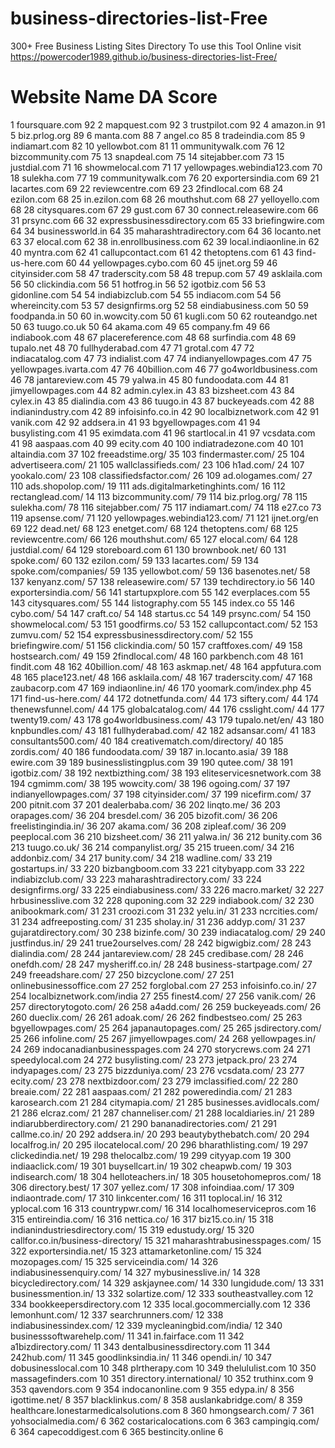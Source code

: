 # business-directories-list-Free
300+ Free Business Listing Sites Directory
To use this Tool Online visit https://powercoder1989.github.io/business-directories-list-Free/

#	Website Name	DA Score
1	foursquare.com	92
2	mapquest.com	92
3	trustpilot.com	92
4	amazon.in	91
5	biz.prlog.org	89
6	manta.com	88
7	angel.co	85
8	tradeindia.com	85
9	indiamart.com	82
10	yellowbot.com	81
11	ommunitywalk.com	76
12	bizcommunity.com	75
13	snapdeal.com	75
14	sitejabber.com	73
15	justdial.com	71
16	showmelocal.com	71
17	yellowpages.webindia123.com	70
18	sulekha.com	77
19	communitywalk.com	76
20	exportersindia.com	69
21	lacartes.com	69
22	reviewcentre.com	69
23	2findlocal.com	68
24	ezilon.com	68
25	in.ezilon.com	68
26	mouthshut.com	68
27	yelloyello.com	68
28	citysquares.com	67
29	gust.com	67
30	connect.releasewire.com	66
31	prsync.com	66
32	expressbusinessdirectory.com	65
33	briefingwire.com	64
34	businessworld.in	64
35	maharashtradirectory.com	64
36	locanto.net	63
37	elocal.com	62
38	in.enrollbusiness.com	62
39	local.indiaonline.in	62
40	myntra.com	62
41	callupcontact.com	61
42	thetoptens.com	61
43	find-us-here.com	60
44	yellowpages.cybo.com	60
45	ijnet.org	59
46	cityinsider.com	58
47	traderscity.com	58
48	trepup.com	57
49	asklaila.com	56
50	clickindia.com	56
51	hotfrog.in	56
52	igotbiz.com	56
53	gidonline.com	54
54	indiabizclub.com	54
55	indiacom.com	54
56	whereincity.com	53
57	designfirms.org	52
58	eindiabusiness.com	50
59	foodpanda.in	50
60	in.wowcity.com	50
61	kugli.com	50
62	routeandgo.net	50
63	tuugo.co.uk	50
64	akama.com	49
65	company.fm	49
66	indiabook.com	48
67	placereference.com	48
68	surfindia.com	48
69	tupalo.net	48
70	fullhyderabad.com	47
71	grotal.com	47
72	indiacatalog.com	47
73	indialist.com	47
74	indianyellowpages.com	47
75	yellowpages.ivarta.com	47
76	40billion.com	46
77	go4worldbusiness.com	46
78	jantareview.com	45
79	yalwa.in	45
80	fundoodata.com	44
81	jimyellowpages.com	44
82	admin.cylex.in	43
83	bizsheet.com	43
84	cylex.in	43
85	dialindia.com	43
86	tuugo.in	43
87	buckeyeads.com	42
88	indianindustry.com	42
89	infoisinfo.co.in	42
90	localbiznetwork.com	42
91	vanik.com	42
92	addsera.in	41
93	bgyellowpages.com	41
94	busylisting.com	41
95	eximdata.com	41
96	startlocal.in	41
97	vcsdata.com	41
98	aaspaas.com	40
99	ecity.com	40
100	indiatradezone.com	40
101	altaindia.com	37
102	freeadstime.org/	35
103	findermaster.com/	25
104	advertiseera.com/	21
105	wallclassifieds.com/	23
106	h1ad.com/	24
107	yookalo.com/	23
108	classifiedsfactor.com/	26
109	ad.ologames.com/	27
110	ads.shopolop.com/	19
111	ads.digitalmarketinghints.com/	16
112	rectanglead.com/	14
113	bizcommunity.com/	79
114	biz.prlog.org/	78
115	sulekha.com/	78
116	sitejabber.com/	75
117	indiamart.com/	74
118	e27.co	73
119	apsense.com/	71
120	yellowpages.webindia123.com/	71
121	ijnet.org/en	69
122	dead.net/	68
123	enetget.com/	68
124	thetoptens.com/	68
125	reviewcentre.com/	66
126	mouthshut.com/	65
127	elocal.com/	64
128	justdial.com/	64
129	storeboard.com	61
130	brownbook.net/	60
131	spoke.com/	60
132	ezilon.com/	59
133	lacartes.com/	59
134	spoke.com/companies/	59
135	yellowbot.com/	59
136	basenotes.net/	58
137	kenyanz.com/	57
138	releasewire.com/	57
139	techdirectory.io	56
140	exportersindia.com/	56
141	startupxplore.com	55
142	everplaces.com	55
143	citysquares.com/	55
144	listography.com	55
145	index.co	55
146	cybo.com/	54
147	craft.co/	54
148	startus.cc	54
149	prsync.com/	54
150	showmelocal.com/	53
151	goodfirms.co/	53
152	callupcontact.com/	52
153	zumvu.com/	52
154	expressbusinessdirectory.com/	52
155	briefingwire.com/	51
156	clickindia.com/	50
157	craftfoxes.com/	49
158	hostsearch.com/	49
159	2findlocal.com/	48
160	parkbench.com	48
161	findit.com	48
162	40billion.com/	48
163	askmap.net/	48
164	appfutura.com	48
165	place123.net/	48
166	asklaila.com/	48
167	traderscity.com/	47
168	zaubacorp.com	47
169	indiaonline.in/	46
170	yoomark.com/index.php	45
171	find-us-here.com/	44
172	dotnetfunda.com/	44
173	siftery.com/	44
174	thenewsfunnel.com/	44
175	globalcatalog.com/	44
176	csslight.com/	44
177	twenty19.com/	43
178	go4worldbusiness.com/	43
179	tupalo.net/en/	43
180	knpbundles.com/	43
181	fullhyderabad.com/	42
182	adsansar.com/	41
183	consultants500.com/	40
184	creativematch.com/directory/	40
185	zordis.com/	40
186	fundoodata.com/	39
187	in.locanto.asia/	39
188	ewire.com	39
189	businesslistingplus.com	39
190	qutee.com/	38
191	igotbiz.com/	38
192	nextbizthing.com/	38
193	eliteservicesnetwork.com	38
194	cgmimm.com/	38
195	wowcity.com/	38
196	ogoing.com/	37
197	indianyellowpages.com/	37
198	cityinsider.com/	37
199	nicefirm.com/	37
200	pitnit.com	37
201	dealerbaba.com/	36
202	linqto.me/	36
203	orapages.com/	36
204	bresdel.com/	36
205	bizofit.com/	36
206	freelistingindia.in/	36
207	akama.com/	36
208	zipleaf.com/	36
209	peeplocal.com	36
210	bizsheet.com/	36
211	yalwa.in/	36
212	bunity.com	36
213	tuugo.co.uk/	36
214	companylist.org/	35
215	trueen.com/	34
216	addonbiz.com/	34
217	bunity.com/	34
218	wadline.com/	33
219	gostartups.in/	33
220	bizbangboom.com	33
221	citybyapp.com	33
222	indiabizclub.com/	33
223	maharashtradirectory.com/	33
224	designfirms.org/	33
225	eindiabusiness.com/	33
226	macro.market/	32
227	hrbusinesslive.com	32
228	quponing.com	32
229	indiabook.com/	32
230	anibookmark.com/	31
231	croozi.com	31
232	yelu.in/	31
233	ncrcities.com/	31
234	adfreeposting.com/	31
235	sholay.in/	31
236	addyp.com/	31
237	gujaratdirectory.com/	30
238	bizinfe.com/	30
239	indiacatalog.com/	29
240	justfindus.in/	29
241	true2ourselves.com/	28
242	bigwigbiz.com/	28
243	dialindia.com/	28
244	jantareview.com/	28
245	credibase.com/	28
246	onefdh.com/	28
247	mysheriff.co.in/	28
248	business-startpage.com/	27
249	freeadshare.com/	27
250	bizcyclone.com/	27
251	onlinebusinessoffice.com	27
252	forglobal.com	27
253	infoisinfo.co.in/	27
254	localbiznetwork.com/india	27
255	finest4.com/	27
256	vanik.com/	26
257	directorytogoto.com/	26
258	a4add.com/	26
259	buckeyeads.com/	26
260	dueclix.com/	26
261	adoak.com/	26
262	findbestseo.com/	25
263	bgyellowpages.com/	25
264	japanautopages.com/	25
265	jsdirectory.com/	25
266	infoline.com/	25
267	jimyellowpages.com/	24
268	yellowpages.in/	24
269	indocanadianbusinesspages.com	24
270	storycrews.com	24
271	speedylocal.com	24
272	busylisting.com/	23
273	jetpack.pro/	23
274	indyapages.com/	23
275	bizzduniya.com/	23
276	vcsdata.com/	23
277	ecity.com/	23
278	nextbizdoor.com/	23
279	imclassified.com/	22
280	breaie.com/	22
281	aaspaas.com/	21
282	poweredindia.com/	21
283	karosearch.com	21
284	citymapia.com/	21
285	businesses.avidlocals.com/	21
286	elcraz.com/	21
287	channeliser.com/	21
288	localdiaries.in/	21
289	indiarubberdirectory.com/	21
290	bananadirectories.com/	21
291	callme.co.in/	20
292	addsera.in/	20
293	beautybythebatch.com/	20
294	localfrog.in/	20
295	ilocatelocal.com/	20
296	bharathlisting.com/	19
297	clickedindia.net/	19
298	thelocalbz.com/	19
299	cityyap.com	19
300	indiaaclick.com/	19
301	buysellcart.in/	19
302	cheapwb.com/	19
303	indisearch.com/	18
304	helloteachers.in/	18
305	housetohomepros.com/	18
306	directory.best/	17
307	yellez.com/	17
308	infoindiaa.com/	17
309	indiaontrade.com/	17
310	linkcenter.com/	16
311	toplocal.in/	16
312	yplocal.com	16
313	countrypwr.com/	16
314	localhomeservicepros.com	16
315	entireindia.com/	16
316	nettica.co/	16
317	biz15.co.in/	15
318	indianindustriesdirectory.com/	15
319	edustudy.org/	15
320	callfor.co.in/business-directory/	15
321	maharashtrabusinesspages.com/	15
322	exportersindia.net/	15
323	attamarketonline.com/	15
324	mozopages.com/	15
325	serviceindia.com/	14
326	indiabusinessenquiry.com/	14
327	mybusinesslive.in/	14
328	bicycledirectory.com/	14
329	askjaynee.com/	14
330	lungidude.com/	13
331	businessmention.in/	13
332	solartize.com/	12
333	southeastvalley.com	12
334	bookkeepersdirectory.com	12
335	local.gocommercially.com	12
336	lemonhunt.com/	12
337	searchrunners.com/	12
338	indiabusinessindex.com/	12
339	mycleaningbid.com/india/	12
340	businesssoftwarehelp.com/	11
341	in.fairface.com	11
342	a1bizdirectory.com/	11
343	dentalbusinessdirectory.com	11
344	242hub.com/	11
345	goodlinksindia.in/	11
346	opendi.in/	10
347	dobusinesslocal.com	10
348	plrtherapy.com	10
349	thelululist.com	10
350	massagefinders.com	10
351	directory.international/	10
352	truthinx.com	9
353	qavendors.com	9
354	indocanonline.com	9
355	edypa.in/	8
356	igottime.net/	8
357	blacklinkus.com/	8
358	auslankabridge.com/	8
359	healthcare.lonestarmedicalsolutions.com	8
360	hmongsearch.com/	7
361	yohsocialmedia.com/	6
362	costaricalocations.com	6
363	campingiq.com/	6
364	capecoddigest.com	6
365	bestincity.online	6

